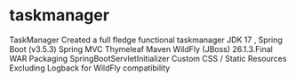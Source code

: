 # taskmanager
TaskManager Created a full fledge functional taskmanager  JDK 17 ,  Spring Boot (v3.5.3) Spring MVC  Thymeleaf Maven WildFly (JBoss) 26.1.3.Final WAR Packaging SpringBootServletInitializer Custom CSS / Static Resources  Excluding Logback for WildFly compatibility
